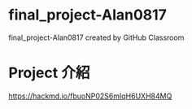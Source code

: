# final_project-Alan0817
final_project-Alan0817 created by GitHub Classroom

# Project 介紹
https://hackmd.io/fbuoNP02S6mIqH6UXH84MQ
